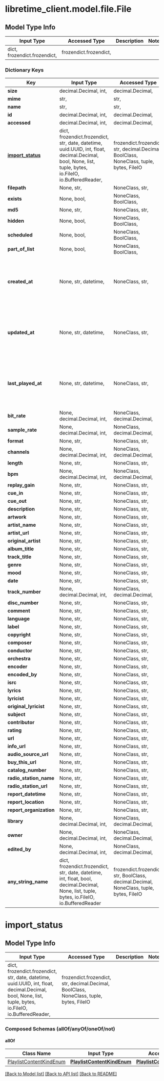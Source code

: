 # libretime_client.model.file.File

## Model Type Info
Input Type | Accessed Type | Description | Notes
------------ | ------------- | ------------- | -------------
dict, frozendict.frozendict,  | frozendict.frozendict,  |  | 

### Dictionary Keys
Key | Input Type | Accessed Type | Description | Notes
------------ | ------------- | ------------- | ------------- | -------------
**size** | decimal.Decimal, int,  | decimal.Decimal,  |  | 
**mime** | str,  | str,  |  | 
**name** | str,  | str,  |  | 
**id** | decimal.Decimal, int,  | decimal.Decimal,  |  | 
**accessed** | decimal.Decimal, int,  | decimal.Decimal,  |  | 
**[import_status](#import_status)** | dict, frozendict.frozendict, str, date, datetime, uuid.UUID, int, float, decimal.Decimal, bool, None, list, tuple, bytes, io.FileIO, io.BufferedReader,  | frozendict.frozendict, str, decimal.Decimal, BoolClass, NoneClass, tuple, bytes, FileIO |  | [optional] 
**filepath** | None, str,  | NoneClass, str,  |  | [optional] 
**exists** | None, bool,  | NoneClass, BoolClass,  |  | [optional] 
**md5** | None, str,  | NoneClass, str,  |  | [optional] 
**hidden** | None, bool,  | NoneClass, BoolClass,  |  | [optional] 
**scheduled** | None, bool,  | NoneClass, BoolClass,  |  | [optional] 
**part_of_list** | None, bool,  | NoneClass, BoolClass,  |  | [optional] 
**created_at** | None, str, datetime,  | NoneClass, str,  |  | [optional] value must conform to RFC-3339 date-time
**updated_at** | None, str, datetime,  | NoneClass, str,  |  | [optional] value must conform to RFC-3339 date-time
**last_played_at** | None, str, datetime,  | NoneClass, str,  |  | [optional] value must conform to RFC-3339 date-time
**bit_rate** | None, decimal.Decimal, int,  | NoneClass, decimal.Decimal,  |  | [optional] 
**sample_rate** | None, decimal.Decimal, int,  | NoneClass, decimal.Decimal,  |  | [optional] 
**format** | None, str,  | NoneClass, str,  |  | [optional] 
**channels** | None, decimal.Decimal, int,  | NoneClass, decimal.Decimal,  |  | [optional] 
**length** | None, str,  | NoneClass, str,  |  | [optional] 
**bpm** | None, decimal.Decimal, int,  | NoneClass, decimal.Decimal,  |  | [optional] 
**replay_gain** | None, str,  | NoneClass, str,  |  | [optional] 
**cue_in** | None, str,  | NoneClass, str,  |  | [optional] 
**cue_out** | None, str,  | NoneClass, str,  |  | [optional] 
**description** | None, str,  | NoneClass, str,  |  | [optional] 
**artwork** | None, str,  | NoneClass, str,  |  | [optional] 
**artist_name** | None, str,  | NoneClass, str,  |  | [optional] 
**artist_url** | None, str,  | NoneClass, str,  |  | [optional] 
**original_artist** | None, str,  | NoneClass, str,  |  | [optional] 
**album_title** | None, str,  | NoneClass, str,  |  | [optional] 
**track_title** | None, str,  | NoneClass, str,  |  | [optional] 
**genre** | None, str,  | NoneClass, str,  |  | [optional] 
**mood** | None, str,  | NoneClass, str,  |  | [optional] 
**date** | None, str,  | NoneClass, str,  |  | [optional] 
**track_number** | None, decimal.Decimal, int,  | NoneClass, decimal.Decimal,  |  | [optional] 
**disc_number** | None, str,  | NoneClass, str,  |  | [optional] 
**comment** | None, str,  | NoneClass, str,  |  | [optional] 
**language** | None, str,  | NoneClass, str,  |  | [optional] 
**label** | None, str,  | NoneClass, str,  |  | [optional] 
**copyright** | None, str,  | NoneClass, str,  |  | [optional] 
**composer** | None, str,  | NoneClass, str,  |  | [optional] 
**conductor** | None, str,  | NoneClass, str,  |  | [optional] 
**orchestra** | None, str,  | NoneClass, str,  |  | [optional] 
**encoder** | None, str,  | NoneClass, str,  |  | [optional] 
**encoded_by** | None, str,  | NoneClass, str,  |  | [optional] 
**isrc** | None, str,  | NoneClass, str,  |  | [optional] 
**lyrics** | None, str,  | NoneClass, str,  |  | [optional] 
**lyricist** | None, str,  | NoneClass, str,  |  | [optional] 
**original_lyricist** | None, str,  | NoneClass, str,  |  | [optional] 
**subject** | None, str,  | NoneClass, str,  |  | [optional] 
**contributor** | None, str,  | NoneClass, str,  |  | [optional] 
**rating** | None, str,  | NoneClass, str,  |  | [optional] 
**url** | None, str,  | NoneClass, str,  |  | [optional] 
**info_url** | None, str,  | NoneClass, str,  |  | [optional] 
**audio_source_url** | None, str,  | NoneClass, str,  |  | [optional] 
**buy_this_url** | None, str,  | NoneClass, str,  |  | [optional] 
**catalog_number** | None, str,  | NoneClass, str,  |  | [optional] 
**radio_station_name** | None, str,  | NoneClass, str,  |  | [optional] 
**radio_station_url** | None, str,  | NoneClass, str,  |  | [optional] 
**report_datetime** | None, str,  | NoneClass, str,  |  | [optional] 
**report_location** | None, str,  | NoneClass, str,  |  | [optional] 
**report_organization** | None, str,  | NoneClass, str,  |  | [optional] 
**library** | None, decimal.Decimal, int,  | NoneClass, decimal.Decimal,  |  | [optional] 
**owner** | None, decimal.Decimal, int,  | NoneClass, decimal.Decimal,  |  | [optional] 
**edited_by** | None, decimal.Decimal, int,  | NoneClass, decimal.Decimal,  |  | [optional] 
**any_string_name** | dict, frozendict.frozendict, str, date, datetime, int, float, bool, decimal.Decimal, None, list, tuple, bytes, io.FileIO, io.BufferedReader | frozendict.frozendict, str, BoolClass, decimal.Decimal, NoneClass, tuple, bytes, FileIO | any string name can be used but the value must be the correct type | [optional]

# import_status

## Model Type Info
Input Type | Accessed Type | Description | Notes
------------ | ------------- | ------------- | -------------
dict, frozendict.frozendict, str, date, datetime, uuid.UUID, int, float, decimal.Decimal, bool, None, list, tuple, bytes, io.FileIO, io.BufferedReader,  | frozendict.frozendict, str, decimal.Decimal, BoolClass, NoneClass, tuple, bytes, FileIO |  | 

### Composed Schemas (allOf/anyOf/oneOf/not)
#### allOf
Class Name | Input Type | Accessed Type | Description | Notes
------------- | ------------- | ------------- | ------------- | -------------
[PlaylistContentKindEnum](PlaylistContentKindEnum.md) | [**PlaylistContentKindEnum**](PlaylistContentKindEnum.md) | [**PlaylistContentKindEnum**](PlaylistContentKindEnum.md) |  | 

[[Back to Model list]](../../README.md#documentation-for-models) [[Back to API list]](../../README.md#documentation-for-api-endpoints) [[Back to README]](../../README.md)

